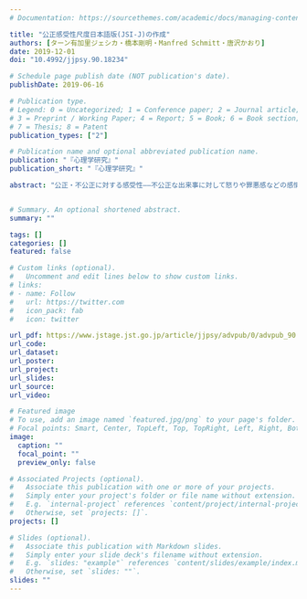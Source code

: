 ```yaml
---
# Documentation: https://sourcethemes.com/academic/docs/managing-content/

title: "公正感受性尺度日本語版(JSI-J)の作成"
authors: [ターン有加里ジェシカ・橋本剛明・Manfred Schmitt・唐沢かおり]
date: 2019-12-01
doi: "10.4992/jjpsy.90.18234"

# Schedule page publish date (NOT publication's date).
publishDate: 2019-06-16

# Publication type.
# Legend: 0 = Uncategorized; 1 = Conference paper; 2 = Journal article;
# 3 = Preprint / Working Paper; 4 = Report; 5 = Book; 6 = Book section;
# 7 = Thesis; 8 = Patent
publication_types: ["2"]

# Publication name and optional abbreviated publication name.
publication: "『心理学研究』"
publication_short: "『心理学研究』"

abstract: "公正・不公正に対する感受性――不公正な出来事に対して怒りや罪悪感などの感情を覚える程度やそれについて反芻する程度――には個人差がある。公正感受性尺度（Schmitt et al., 2010）は，これを測定するために開発された尺度であり，その特徴は被害者，第3者，受益者，加害者という4つの立場を区別する点にある。つまり公正感受性尺度は，不公正な出来事によって損失を受けることに対する感受性，不公正な出来事を第三者として知ることに対する感受性，不公正な出来事から受動的に利益を得ることに対する感受性，不公正な出来事を能動的に引き起こすことに対する感受性という4つの下位次元概念を分けて測定する。各下位次元概念は，協力行動をはじめとする様々な行動や心身の健康に対してそれぞれ異なる影響を持つことが明らかにされてきた。この尺度はこれまで，英語，ドイツ語，中国語を含む多くの言語で用いられてきたが，日本語版はまだ作成されていない。そこで本研究は，公正感受性尺度日本語版およびその短縮版を作成し，それらの信頼性と妥当性を検討した。信頼性と妥当性は概ね確認されたが，数項目に関しては予測されていなかった結果が得られた。本論ではこの尺度の有効な使い方について議論する。"


# Summary. An optional shortened abstract.
summary: ""

tags: []
categories: []
featured: false

# Custom links (optional).
#   Uncomment and edit lines below to show custom links.
# links:
# - name: Follow
#   url: https://twitter.com
#   icon_pack: fab
#   icon: twitter

url_pdf: https://www.jstage.jst.go.jp/article/jjpsy/advpub/0/advpub_90.18234/_pdf/-char/ja
url_code:
url_dataset:
url_poster:
url_project:
url_slides:
url_source:
url_video:

# Featured image
# To use, add an image named `featured.jpg/png` to your page's folder. 
# Focal points: Smart, Center, TopLeft, Top, TopRight, Left, Right, BottomLeft, Bottom, BottomRight.
image:
  caption: ""
  focal_point: ""
  preview_only: false

# Associated Projects (optional).
#   Associate this publication with one or more of your projects.
#   Simply enter your project's folder or file name without extension.
#   E.g. `internal-project` references `content/project/internal-project/index.md`.
#   Otherwise, set `projects: []`.
projects: []

# Slides (optional).
#   Associate this publication with Markdown slides.
#   Simply enter your slide deck's filename without extension.
#   E.g. `slides: "example"` references `content/slides/example/index.md`.
#   Otherwise, set `slides: ""`.
slides: ""
---
```

